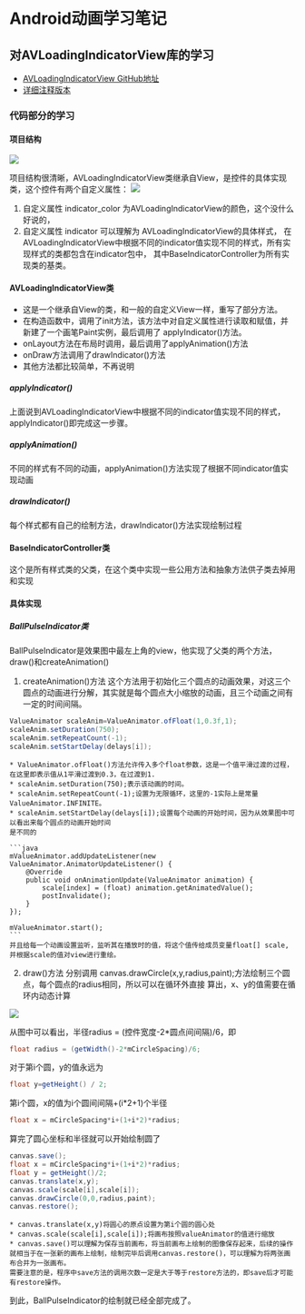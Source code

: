 # Android动画学习笔记

## 对AVLoadingIndicatorView库的学习
* [AVLoadingIndicatorView GitHub地址](https://github.com/81813780/AVLoadingIndicatorView)
* [详细注释版本](https://github.com/basti-shi031/AnimationLoadingView/tree/master#animationloadingview)

### 代码部分的学习
#### 项目结构
![](http://7xpvut.com1.z0.glb.clouddn.com/animator1.png)

项目结构很清晰，AVLoadingIndicatorView类继承自View，是控件的具体实现类，这个控件有两个自定义属性：
![](http://7xpvut.com1.z0.glb.clouddn.com/animator2.png)

1. 自定义属性 indicator_color 为AVLoadingIndicatorView的颜色，这个没什么好说的，
2. 自定义属性 indicator 可以理解为 AVLoadingIndicatorView的具体样式，
在AVLoadingIndicatorView中根据不同的indicator值实现不同的样式，所有实现样式的类都包含在indicator包中，
其中BaseIndicatorController为所有实现类的基类。

#### AVLoadingIndicatorView类
* 这是一个继承自View的类，和一般的自定义View一样，重写了部分方法。
* 在构造函数中，调用了init方法，该方法中对自定义属性进行读取和赋值，并新建了一个画笔Paint实例，最后调用了
applyIndicator()方法。
* onLayout方法在布局时调用，最后调用了applyAnimation()方法
* onDraw方法调用了drawIndicator()方法
* 其他方法都比较简单，不再说明

##### applyIndicator()
上面说到AVLoadingIndicatorView中根据不同的indicator值实现不同的样式，applyIndicator()即完成这一步骤。
##### applyAnimation()
不同的样式有不同的动画，applyAnimation()方法实现了根据不同indicator值实现动画
##### drawIndicator()
每个样式都有自己的绘制方法，drawIndicator()方法实现绘制过程

#### BaseIndicatorController类
这个是所有样式类的父类，在这个类中实现一些公用方法和抽象方法供子类去掉用和实现

#### 具体实现
##### BallPulseIndicator类
BallPulseIndicator是效果图中最左上角的view，他实现了父类的两个方法，draw()和createAnimation()

1. createAnimation()方法
  这个方法用于初始化三个圆点的动画效果，对这三个圆点的动画进行分解，其实就是每个圆点大小缩放的动画，且三个动画之间有一定的时间间隔。
  ```java
  ValueAnimator scaleAnim=ValueAnimator.ofFloat(1,0.3f,1);
  scaleAnim.setDuration(750);
  scaleAnim.setRepeatCount(-1);
  scaleAnim.setStartDelay(delays[i]);
  ```
    * ValueAnimator.ofFloat()方法允许传入多个float参数，这是一个值平滑过渡的过程，在这里即表示值从1平滑过渡到0.3，在过渡到1.
    * scaleAnim.setDuration(750);表示该动画的时间。
    * scaleAnim.setRepeatCount(-1);设置为无限循环，这里的-1实际上是常量ValueAnimator.INFINITE。
    * scaleAnim.setStartDelay(delays[i]);设置每个动画的开始时间，因为从效果图中可以看出来每个圆点的动画开始时间
    是不同的

    ```java
    mValueAnimator.addUpdateListener(new ValueAnimator.AnimatorUpdateListener() {
        @Override
        public void onAnimationUpdate(ValueAnimator animation) {
            scale[index] = (float) animation.getAnimatedValue();
            postInvalidate();
        }
    });

    mValueAnimator.start();
    ```
    并且给每一个动画设置监听，监听其在播放时的值，将这个值传给成员变量float[] scale,并根据scale的值对view进行重绘。

2. draw()方法
  分别调用 canvas.drawCircle(x,y,radius,paint);方法绘制三个圆点，每个圆点的radius相同，所以可以在循环外直接
  算出，x、y的值需要在循环内动态计算

  ![](http://7xpvut.com1.z0.glb.clouddn.com/animator3.png)

  从图中可以看出，半径radius = (控件宽度-2*圆点间间隔)/6，即
  ```java
  float radius = (getWidth()-2*mCircleSpacing)/6;
  ```
  对于第i个圆，y的值永远为
  ```java
  float y=getHeight() / 2;
  ```
  第i个圆，x的值为i个圆间间隔+(i*2+1)个半径
  ```java
  float x = mCircleSpacing*i+(1+i*2)*radius;
  ```
  算完了圆心坐标和半径就可以开始绘制圆了
  ```java
  canvas.save();
  float x = mCircleSpacing*i+(1+i*2)*radius;
  float y = getHeight()/2;
  canvas.translate(x,y);
  canvas.scale(scale[i],scale[i]);
  canvas.drawCircle(0,0,radius,paint);
  canvas.restore();
  ```
    * canvas.translate(x,y)将圆心的原点设置为第i个圆的圆心处
    * canvas.scale(scale[i],scale[i]);将画布按照valueAnimator的值进行缩放
    * canvas.save()可以理解为保存当前画布，将当前画布上绘制的图像保存起来，后续的操作就相当于在一张新的画布上绘制，绘制完毕后调用canvas.restore()，可以理解为将两张画布合并为一张画布。
    需要注意的是，程序中save方法的调用次数一定是大于等于restore方法的，即save后才可能有restore操作。

到此，BallPulseIndicator的绘制就已经全部完成了。
